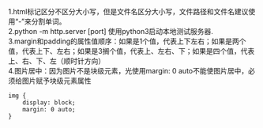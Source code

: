 1.html标记区分不区分大小写，但是文件名区分大小写，文件路径和文件名建议使用“-”来分割单词。
<br>
2.python -m http.server [port] 使用python3启动本地测试服务器.
<br>
3.margin和padding的属性值顺序：如果是1个值，代表上下左右；如果是两个值，代表上下、左右；如果是3搁个值，代表上、左右、下；如果是四个值，代表上、右、下、左（顺时针方向）
<br>
4.图片居中：因为图片不是块级元素，光使用margin: 0 auto不能使图片居中，必须给图片赋予块级元素属性
<br>
```
img {
    display: block;
    margin: 0 auto;
}
```

